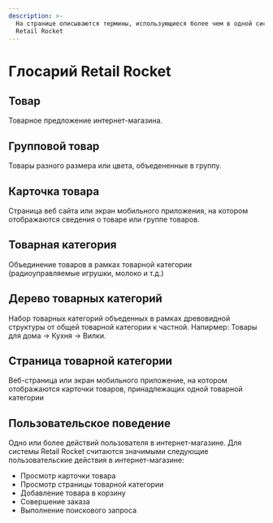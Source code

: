 ```yaml
---
description: >-
  На странице описываются термины, использующиеся более чем в одной системе
  Retail Rocket
---
```


# Глосарий Retail Rocket

## Товар

Товарное предложение интернет-магазина.

## Групповой товар

Товары разного размера или цвета, объедененные в группу.

## Карточка товара

Страница веб сайта или экран мобильного приложения, на котором отображаются сведения о товаре или группе товаров.

## Товарная категория

Объединение товаров в рамках товарной категории \(радиоуправляемые игрушки, молоко и т.д.\)

## Дерево товарных категорий

Набор товарных категорий объеденных в рамках древовидной структуры от общей товарной категории к частной. Напирмер: Товары для дома -&gt; Кухня -&gt; Вилки.

## Страница товарной категории

Веб-страница или экран мобильного приложение, на котором отображаются карточки товаров, принадлежащих одной товарной категории

## Пользовательское поведение

Одно или более действий пользователя в интернет-магазине. Для системы Retail Rocket считаются значимыми следующие пользовательские действия в интернет-магазине:

* Просмотр карточки товара
* Просмотр страницы товарной категории
* Добавление товара в корзину
* Совершение заказа
* Выполнение поискового запроса

